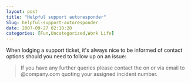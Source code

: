 ```yaml
---
layout: post
title: "Helpful support autoresponder"
Slug: helpful-support-autoresponder
date: 2007-09-27 02:10:20
categories: [Fun,Uncategorized,Work Life]
---
```

When lodging a support ticket, it's always nice to be informed of contact options should you need to follow up on an issue:

> If you have any further queries please contact the on or via email to @company.com quoting your assigned incident number.
